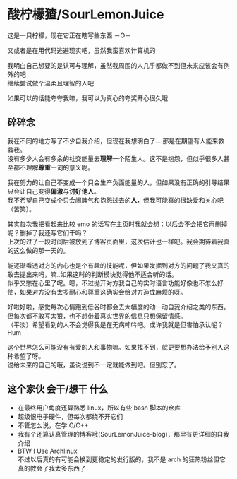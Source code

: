 # 酸柠檬猹/SourLemonJuice

这是一只柠檬，现在它正在瞎写些东西 －O－

又或者是在用代码逃避现实吧，虽然我蛮喜欢计算机的

我明白自己想要的是认可与理解，虽然我周围的人几乎都做不到但未来应该会有例外的吧\
继续尝试做个温柔且理智的人吧

如果可以的话能夸夸我嘛，我可以为真心的夸奖开心很久哦

## 碎碎念

我在不同的地方写了不少自我介绍，但现在我想明白了... 那是在期望有人能来救救我。\
没有多少人会有多余的社交能量去**理解**一个陌生人。这不是抱怨，但似乎很多人甚至都不理解**尊重**一词的意义呢。

我在努力的让自己不变成一个只会生产负面能量的人，但如果没有正确的引导结果只会让自己变得**偏激**与**讨好他人**。\
我不希望自己变成个只会闹脾气和抱怨过去的**人**，但我可能真的很缺爱和关心吧（苦笑）。

其实每次我把看起来比较 emo 的话写在主页时我就会想：以后会不会把它再删掉呢？删掉了我还写它们干吗？\
上次的过了一段时间后被放到了博客页面里，这次估计也一样吧。我会期待着我真的这么做的那一天的。

能逐渐看透对方的内心也是个有趣的技能呢，但如果发掘到对方的问题了我又真的敢去提出来吗，嘛..如果这时的判断模块觉得他不适合听的话。\
似乎又憋在心里了呢。嗯，不过抛开对方我自己的实时语言功能好像也不怎么好使，如果对方没有太多耐心和尊重这确实会给对方造成麻烦的呀。

好啦好啦，感觉每次心情跑到低谷时都会去大幅度的动一动自我介绍之类的东西。\
但每次都不敢写太狠，也不想带着真实世界的信息只想保留情感。\
（平淡）希望看到的人不会觉得我是在无病呻吟吧。或许我就是但害怕承认呢？Hum

这个世界怎么可能没有有爱的人和事物嘛。如果找不到，就更要想办法给予别人这种希望了呀。\
说给未来的自己的哦，虽说说到不一定就能做到吧。但别忘了。

## 这个家伙 会干/想干 什么

- 在最终用户角度还算熟悉 linux，所以有些 bash 脚本的仓库
- 超级恨电子硬件，但每次都绕不开它们
- 不管怎么说，在学 C/C++
- 我有个还算认真管理的博客哦(SourLemonJuice-blog)，那里有更详细的自我介绍
- BTW I Use Archlinux\
  不过以后真的有可能会换到更稳定的发行版的，我不是 arch 的狂热粉丝但它真的教会了我太多东西了
